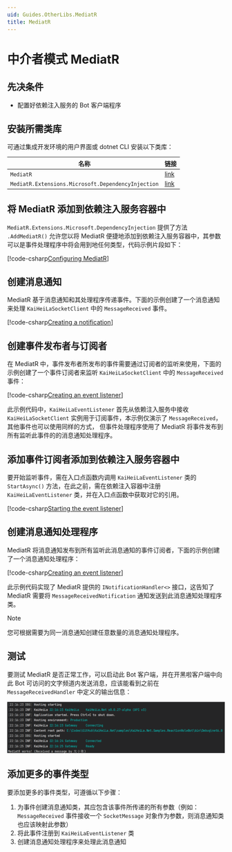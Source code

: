 ```yaml
---
uid: Guides.OtherLibs.MediatR
title: MediatR
---
```


# 中介者模式 MediatR

## 先决条件

- 配置好依赖注入服务的 Bot 客户端程序

## 安装所需类库

可通过集成开发环境的用户界面或 dotnet CLI 安装以下类库：

| 名称                                                 | 链接                                                                                      |
|----------------------------------------------------|-----------------------------------------------------------------------------------------|
| `MediatR`                                          | [link](https://www.nuget.org/packages/MediatR)                                          |
| `MediatR.Extensions.Microsoft.DependencyInjection` | [link](https://www.nuget.org/packages/MediatR.Extensions.Microsoft.DependencyInjection) |

## 将 MediatR 添加到依赖注入服务容器中

`MediatR.Extensions.Microsoft.DependencyInjection` 提供了方法 `.AddMediatR()` 允许您以将
MediatR 便捷地添加到依赖注入服务容器中，其参数可以是事件处理程序中将会用到地任何类型，代码示例片段如下：

[!code-csharp[Configuring MediatR](samples/mediatr/configuring-di.cs)]

## 创建消息通知

MediatR 基于消息通知和其处理程序传递事件。下面的示例创建了一个消息通知来处理 `KaiHeiLaSocketClient`
中的 `MessageReceived` 事件。

[!code-csharp[Creating a notification](samples/mediatr/notification-demo.cs)]

## 创建事件发布者与订阅者

在 MediatR 中，事件发布者所发布的事件需要通过订阅者的监听来使用，下面的示例创建了一个事件订阅者来监听
`KaiHeiLaSocketClient` 中的 `MessageReceived` 事件：

[!code-csharp[Creating an event listener](samples/mediatr/event-listener.cs)]

此示例代码中，`KaiHeiLaEventListener` 首先从依赖注入服务中接收 `KaiHeiLaSocketClient`
实例用于订阅事件，本示例仅演示了 `MessageReceived`，其他事件也可以使用同样的方式，
但事件处理程序使用了 MediatR 将事件发布到所有监听此事件的的消息通知处理程序。

## 添加事件订阅者添加到依赖注入服务容器中

要开始监听事件，需在入口点函数内调用 `KaiHeiLaEventListener` 类的 `StartAsync()` 
方法，在此之前，需在依赖注入容器中注册 `KaiHeiLaEventListener` 类，并在入口点函数中获取对它的引用。

[!code-csharp[Starting the event listener](samples/mediatr/start-listener.cs)]

## 创建消息通知处理程序

MediatR 将消息通知发布到所有监听此消息通知的事件订阅者，下面的示例创建了一个消息通知处理程序：

[!code-csharp[Creating an event listener](samples/mediatr/event-handler.cs)]

此示例代码实现了 MediatR 提供的 `INotificationHandler<>` 接口，这告知了 MediatR 需要将
`MessageReceivedNotification` 通知发送到此消息通知处理程序类。

> [!NOTE]
> 您可根据需要为同一消息通知创建任意数量的消息通知处理程序。

## 测试

要测试 MediatR 是否正常工作，可以启动此 Bot 客户端，并在开黑啦客户端中向此 Bot
可访问的文字频道内发送消息，应该能看到之前在 `MessageReceivedHandler` 中定义的输出信息：

![MediatR output](images/mediatr-output.png)

## 添加更多的事件类型

要添加更多的事件类型，可遵循以下步骤：

1. 为事件创建消息通知类，其应包含该事件所传递的所有参数（例如：`MessageReceived`
   事件接收一个 `SocketMessage` 对象作为参数，则消息通知类也应该映射此参数）
2. 将此事件注册到 `KaiHeiLaEventListener` 类
3. 创建消息通知处理程序来处理此消息通知
